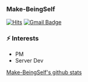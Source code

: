 ### Make-BeingSelf

[![Hits](https://hits.seeyoufarm.com/api/count/incr/badge.svg?url=https%3A%2F%2Fgithub.com%2FMake-BeingSelf%2Fhit-counter&count_bg=%23FF4A4A&title_bg=%23666565&icon=&icon_color=%23E7E7E7&title=hits&edge_flat=false)](https://hits.seeyoufarm.com)
[![Gmail Badge](https://img.shields.io/badge/Gmail-d14836?style=flat-square&logo=Gmail&logoColor=white&link=mailto:sowhat443@gmail.com)](mailto:sowhat443@gmail.com)


### ⚡  Interests 
- PM
- Server Dev




[Make-BeingSelf's github stats](https://github-readme-stats.vercel.app/api?username=Make-BeingSelf&show_icons=true) 




<!--
**Make-BeingSelf/Make-BeingSelf** is a ✨ _special_ ✨ repository because its `README.md` (this file) appears on your GitHub profile.

Here are some ideas to get you started:

- 🔭 I’m currently working on ...
- 🌱 I’m currently learning ...
- 👯 I’m looking to collaborate on ...
- 🤔 I’m looking for help with ...
- 💬 Ask me about ...
- 📫 How to reach me: ...
- 😄 Pronouns: ...
- ⚡ Fun fact: ...
-->
